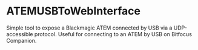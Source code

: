 # ATEMUSBToWebInterface
Simple tool to expose a Blackmagic ATEM connected by USB via a UDP-accessible protocol. 
Useful for connecting to an ATEM by USB on Bitfocus Companion.